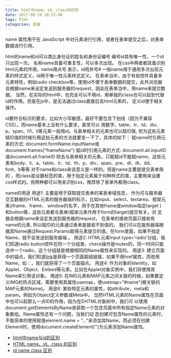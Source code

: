 ```yaml
---
title: html中name、id、class的区别
date: 2017-08-28 18:52:40
tags: html
categories: 前端
---
```

name 属性用于在 JavaScript 中对元素进行引用，或者在表单提交之后，对表单数据进行引用。

html的name和id可以类比身份证的姓名和身份证编号
编号id具有唯一性，一个id只出现一次。
名称name具备可重复性，可以多次出现。
在css中两者都具备识别html元素的作用，name用点号.表示，id用井号#
一般name用于通用多次出现元素的样式定义，id用于唯一性元素样式定义。<!-- more -->
在表单当中，由于有些控件具备多元素特性，例如radio checkbox等，使用id不便于表单数据的提交，此外浏览器会根据name来设定发送到服务器的request，因此在表单当中，用name来提交数据。
当然，在实际的html中，也完全可以不用id，用单独的class也可以起到代替id的作用。但是在js中，是无法通过class直接后去html元素的， 定义id便于相关操作。

id要符合标识的要求，比如大小写敏感，最好不要包含下划线（因为不兼容CSS）。而name基本上没有什么要求，甚至可以 用数字。table、tr、td、div、p、span、h1、li等元素一般用id。与表单相关的元素也可以赋ID值,  但为这些元素赋ID值的时候引用这些元素的方法就要变一下了，具体的如下： 
赋name时引用元素的方式:  document.formName.inputName或document.frames("frameName") 
赋id时引用元素的方式:  document.all.inputID或document.all.frameID 
除去与表单相关的元素，只能赋id不能赋name，这些元素有body、li、a、table、tr、td、th、p、div、span、pre、dl、dt、dd、font、b等等
对于name和class来说意义是一样的。但是name主要是提交表单用的 ，而class是设置标签的类，用于指定元素属于何种样式的类，主要用来设置css样式的。但两种都可以用来识别css，推荐除了表单外都用class。

name的用途
    用途1: 主要是用于获取提交表单的某表单域信息， 作为可与服务器交互数据的HTML元素的服务器端的标示，比如input、select、textarea、框架元素(iframe、frame、 window的名字，用于在其他frame或window指定target ) 和button等，这些元素都与表单(框架元素作用于form的target)提交有关，浏 览器会根据name来设定发送到服务器的request， 在表单的接收页面只接收有name的元素,  所以赋ID的元素通过表单是接收不到值的。 我们可以在服务器端根据其Name通过Request.Params取得元素提交的值。在form里面，如果不指定Name，就不会发送到服务器端 。
    用途2: HTML元素Input type='radio'分组，我们知道radio button控件在同一个分组类，check操作是mutex的，同一时间只能选中一个radio，这个分组就是根据相同的Name属性来实现的。
    用途3: 建立页面中的锚点，我们知道<a href="URL">link</a>是获得一个页面超级链接，如果不用href属性，而改用Name，如：<a name="PageBottom"></a>，我们就获得了一个页面锚点。
    用途4: 作为对象的Identity，如Applet、Object、Embed等元素。比如在Applet对象实例中，我们将使用其Name来引用该对象。
    用途5: 在IMG元素和MAP元素之间关联的时候，如果要定义IMG的热点区域，需要使用其属性usemap，使usemap="#name"(被关联的MAP元素的Name)。
    用途6: 某些特定元素的属性，如attribute，meta和param。例如为Object定义参数<PARAM NAME = "appletParameter" VALUE = "value">或Meta中<META NAME = "Author" CONTENT = "Dave Raggett">。
    当然HTML元素的Name属性在页面中也可以起那么一点ID的作用，因为在DHTML对象树中，我们可 以使用document.getElementsByName来获取一个包含页面中所有指定Name元素的对象数组。Name属性还有一个问题，当我们动 态创建可包含Name属性的元素时，不能简单的使用赋值element.name = "..."来添加其Name，而必须在创建Element时，使用document.createElement('<element name = "myName"></element>')为元素添加Name属性。
* [html中name与id的区别](https://wenku.baidu.com/view/a3fcdc976bec0975f465e2c4.html)
* [HTML name、id、class 的区别](http://www.cnblogs.com/polk6/archive/2013/05/28/3101571.html)
* [id name class 区别](http://afunti.iteye.com/blog/988562)